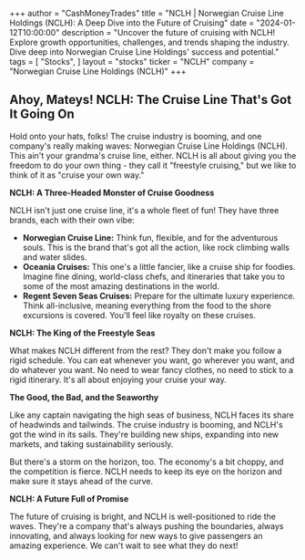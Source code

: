 +++
author = "CashMoneyTrades"
title = "NCLH |  Norwegian Cruise Line Holdings (NCLH): A Deep Dive into the Future of Cruising"
date = "2024-01-12T10:00:00"
description = "Uncover the future of cruising with NCLH! Explore growth opportunities, challenges, and trends shaping the industry.  Dive deep into Norwegian Cruise Line Holdings' success and potential."
tags = [
"Stocks",
]
layout = "stocks"
ticker = "NCLH"
company = "Norwegian Cruise Line Holdings (NCLH)"
+++
        


##  Ahoy, Mateys!  NCLH:  The Cruise Line That's Got It Going On

Hold onto your hats, folks! The cruise industry is booming, and one company's really making waves: Norwegian Cruise Line Holdings (NCLH).  This ain't your grandma's cruise line, either. NCLH is all about giving you the freedom to do your own thing -  they call it "freestyle cruising," but we like to think of it as "cruise your own way."  

**NCLH:  A Three-Headed Monster of Cruise Goodness**

NCLH isn't just one cruise line, it's a whole fleet of fun!  They have three brands, each with their own vibe:

* **Norwegian Cruise Line:** Think fun, flexible, and for the adventurous souls.  This is the brand that's got all the action, like rock climbing walls and water slides.
* **Oceania Cruises:**  This one's a little fancier, like a cruise ship for foodies.  Imagine fine dining, world-class chefs, and itineraries that take you to some of the most amazing destinations in the world.
* **Regent Seven Seas Cruises:**  Prepare for the ultimate luxury experience.  Think all-inclusive, meaning everything from the food to the shore excursions is covered.  You'll feel like royalty on these cruises. 

**NCLH:  The King of the Freestyle Seas**

What makes NCLH different from the rest?  They don't make you follow a rigid schedule.  You can eat whenever you want, go wherever you want, and do whatever you want.  No need to wear fancy clothes, no need to stick to a rigid itinerary. It's all about enjoying your cruise your way.

**The Good, the Bad, and the Seaworthy**

Like any captain navigating the high seas of business, NCLH faces its share of headwinds and tailwinds.  The cruise industry is booming, and NCLH's got the wind in its sails.  They're building new ships, expanding into new markets, and taking sustainability seriously. 

But there's a storm on the horizon, too.  The economy's a bit choppy, and the competition is fierce.  NCLH needs to keep its eye on the horizon and make sure it stays ahead of the curve. 

**NCLH:  A Future Full of Promise**

The future of cruising is bright, and NCLH is well-positioned to ride the waves.  They're a company that's always pushing the boundaries, always innovating, and always looking for new ways to give passengers an amazing experience.  We can't wait to see what they do next!

        